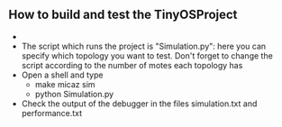 ## How to build and test the TinyOSProject
- 
- The script which runs the project is "Simulation.py": here you can specify which topology you want to test. Don't forget to change the script according to the number of motes each topology has
- Open a shell and type
    - make micaz sim
    - python Simulation.py
- Check the output of the debugger in the files simulation.txt and performance.txt
